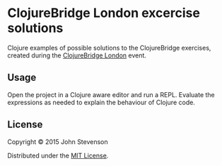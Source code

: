 # ClojureBridge London excercise solutions

Clojure examples of possible solutions to the ClojureBridge exercises, created during the [ClojureBridge London](http://clojurebridgelondon.github.io/) event.

## Usage

Open the project in a Clojure aware editor and run a REPL.  Evaluate the expressions as needed to explain the behaviour of Clojure code.

## License

Copyright © 2015 John Stevenson

Distributed under the [MIT License](https://opensource.org/licenses/MIT).
